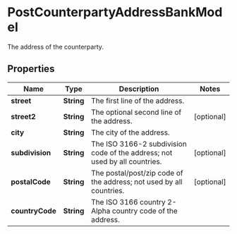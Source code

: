 

# PostCounterpartyAddressBankModel

The address of the counterparty.

## Properties

| Name | Type | Description | Notes |
|------------ | ------------- | ------------- | -------------|
|**street** | **String** | The first line of the address. |  |
|**street2** | **String** | The optional second line of the address. |  [optional] |
|**city** | **String** | The city of the address. |  |
|**subdivision** | **String** | The ISO 3166-2 subdivision code of the address; not used by all countries. |  [optional] |
|**postalCode** | **String** | The postal/post/zip code of the address; not used by all countries. |  [optional] |
|**countryCode** | **String** | The ISO 3166 country 2-Alpha country code of the address. |  |



